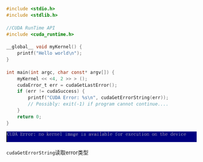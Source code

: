 

```c
#include <stdio.h>
#include <stdlib.h>

//CUDA RunTime API
#include <cuda_runtime.h>

__global__ void myKernel() {
    printf("Hello world\n");
}

int main(int argc, char const* argv[]) {
    myKernel << <4, 2 >> > ();
    cudaError_t err = cudaGetLastError();
    if (err != cudaSuccess) {
        printf("CUDA Error: %s\n", cudaGetErrorString(err));
        // Possibly: exit(-1) if program cannot continue....
    }
    return 0;
}
```

![image-20221110103909198](imags/image-20221110103909198.png)



`cudaGetErrorString`读取error类型

